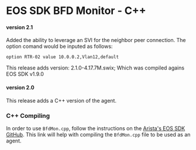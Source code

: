 # EOS SDK BFD Monitor - C++
#### version 2.1
Added the ability to leverage an SVI for the neighbor peer connection. The option comand would be inputed as follows:
```
option RTR-02 value 10.0.0.2,Vlan12,default
```
This release adds version: 2.1.0-4.17.7M.swix;
Which was compiled agains EOS SDK v1.9.0

#### version 2.0
This release adds a C++ version of the agent.

### C++ Compiling
In order to use `BfdMon.cpp`, follow the instructions on the [Arista's EOS SDK GitHub](https://github.com/aristanetworks/EosSdk/wiki).
This link will help with compiling the `BfdMon.cpp` file to be used as an agent.

